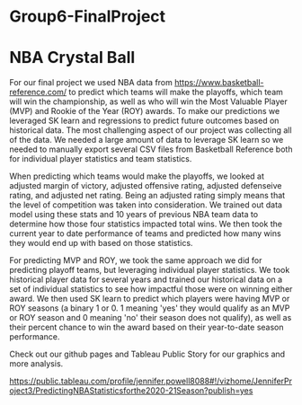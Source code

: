 # Group6-FinalProject
# NBA Crystal Ball 
For our final project we used NBA data from https://www.basketball-reference.com/ to predict which teams will make the playoffs, which team will win the championship, as well as who will win the Most Valuable Player (MVP) and Rookie of the Year (ROY) awards. To make our predictions we leveraged SK learn and regressions to predict future outcomes based on historical data. The most challenging aspect of our project was collecting all of the data. We needed a large amount of data to leverage SK learn so we needed to manually export several CSV files from Basketball Reference both for individual player statistics and team statistics. 

When predicting which teams would make the playoffs, we looked at adjusted margin of victory, adjusted offensive rating, adjusted defenseive rating, and adjusted net rating. Being an adjusted rating simply means that the level of competition was taken into consideration. We trained out data model using these stats and 10 years of previous NBA team data to determine how those four statistics impacted total wins. We then took the current year to date performance of teams and predicted how many wins they would end up with based on those statistics. 

For predicting MVP and ROY, we took the same approach we did for predicting playoff teams, but leveraging individual player statistics. We took historical player data for several years and trained our historical data on a set of individual statistics to see how impactful those were on winning either award. We then used SK learn to predict which players were having MVP or ROY seasons (a binary 1 or 0. 1 meaning 'yes' they would qualify as an MVP or ROY season and 0 meaning 'no' their season does not qualify), as well as their percent chance to win the award based on their year-to-date season performance. 

Check out our github pages and Tableau Public Story for our graphics and more analysis. 

https://public.tableau.com/profile/jennifer.powell8088#!/vizhome/JenniferProject3/PredictingNBAStatisticsforthe2020-21Season?publish=yes
